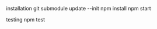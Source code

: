 installation
    git submodule update --init
    npm install
    npm start
    
testing
    npm test